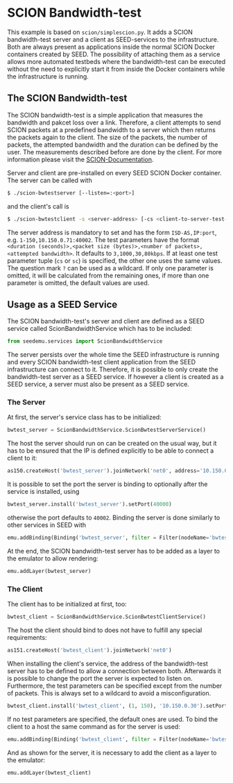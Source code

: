 
# SCION Bandwidth-test

This example is based on `scion/simplescion.py`.
It adds a SCION bandwidth-test server and a client as SEED-services to the infrastructure.
Both are always present as applications inside the normal SCION Docker containers created by SEED. The possibility of attaching them as a service allows more automated testbeds where the bandwidth-test can be executed without the need to explicitly start it from inside the Docker containers while the infrastructure is running.

## The SCION Bandwidth-test

The SCION bandwidth-test is a simple application that measures the bandwidth and pakcet loss over a link. Therefore, a client attempts to send SCION packets at a predefined bandwidth to a server which then returns the packets again to the client. The size of the packets, the number of packets, the attempted bandwidth and the duration can be defined by the user. The measurements described before are done by the client. For more information please visit the [SCION-Documentation](https://docs.scionlab.org/content/apps/bwtester.html).

Server and client are pre-installed on every SEED SCION Docker container. The server can be called with
```bash
$ ./scion-bwtestserver [--listen=:<port>]
```
and the client's call is
```bash
$ ./scion-bwtestclient -s <server-address> [-cs <client-to-server-test-parameters> -sc <server-to-client-test-parameters>]
```
The server address is mandatory to set and has the form ``ISD-AS,IP:port``, e.g. ``1-150,10.150.0.71:40002``. The test parameters have the format ``<duration (seconds)>,<packet size (bytes)>,<number of packets>,<attempted bandwidth>``. It defaults to ``3,1000,30,80kbps``. If at least one test parameter tuple (``cs`` or ``sc``) is specified, the other one uses the same values. The question mark ``?`` can be used as a wildcard. If only one parameter is omitted, it will be calculated from the remaining ones, if more than one parameter is omitted, the default values are used.

## Usage as a SEED Service

The SCION bandwidth-test's server and client are defined as a SEED service called ScionBandwidthService which has to be included:
```python
from seedemu.services import ScionBandwidthService
```
The server persists over the whole time the SEED infrastructure is running and every SCION bandwidth-test client application from the SEED infrastructure can connect to it. Therefore, it is possible to only create the bandwidth-test server as a SEED service. If however a client is created as a SEED service, a server must also be present as a SEED service.

### The Server

At first, the server's service class has to be initialized:
```python
bwtest_server = ScionBandwidthService.ScionBwtestServerService()
```
The host the server should run on can be created on the usual way, but it has to be ensured that the IP is defined explicitly to be able to connect a client to it:
```python
as150.createHost('bwtest_server').joinNetwork('net0', address='10.150.0.30')
```
It is possible to set the port the server is binding to optionally after the service is installed, using
```python
bwtest_server.install('bwtest_server').setPort(40000)
```
otherwise the port defaults to ``40002``. Binding the server is done similarly to other services in SEED with
```python
emu.addBinding(Binding('bwtest_server', filter = Filter(nodeName='bwtest_server', asn=150)))
```
At the end, the SCION bandwidth-test server has to be added as a layer to the emulator to allow rendering:
```python
emu.addLayer(bwtest_server)
```

### The Client

The client has to be initialized at first, too:
```python
bwtest_client = ScionBandwidthService.ScionBwtestClientService()
```
The host the client should bind to does not have to fulfill any special requirements:
```python
as151.createHost('bwtest_client').joinNetwork('net0')
```
When installing the client's service, the address of the bandwidth-test server has to be defined to allow a connection between both. Afterwards it is possible to change the port the server is expected to listen on. Furthermore, the test parameters can be specified except from the number of packets. This is always set to a wildcard to avoid a misconfiguration.
```python
bwtest_client.install('bwtest_client', (1, 150), '10.150.0.30').setPort(40000).setBandwidth('100kbps').setDuration(5).setPacketSize(100)
```
If no test parameters are specified, the default ones are used. To bind the client to a host the same command as for the server is used:
```python
emu.addBinding(Binding('bwtest_client', filter = Filter(nodeName='bwtest_client', asn=151)))
```
And as shown for the server, it is necessary to add the client as a layer to the emulator:
```python
emu.addLayer(bwtest_client)
```
